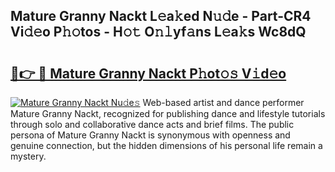 ## Mature Granny Nackt L𝚎a𝚔ed N𝚞𝚍e - Part-CR4 Vi𝚍𝚎o P𝚑𝚘tos - H𝚘𝚝 O𝚗𝚕yf𝚊ns L𝚎a𝚔s Wc8dQ

# <h2><a href="http://kfcj56.oniu.top/?m=Mature+Granny+Nackt">🔗👉 🔴 Mature Granny Nackt P𝚑ot𝚘𝚜 V𝚒d𝚎o</a></h2>

[![Mature Granny Nackt Nu𝚍e𝚜](https://i.imgur.com/0qMVB7G.gif)](http://kfcj56.oniu.top/?m=Mature+Granny+Nackt)
Web-based artist and dance performer Mature Granny Nackt, recognized for publishing dance and lifestyle tutorials through solo and collaborative dance acts and brief films. The public persona of Mature Granny Nackt is synonymous with openness and genuine connection, but the hidden dimensions of his personal life remain a mystery.  
